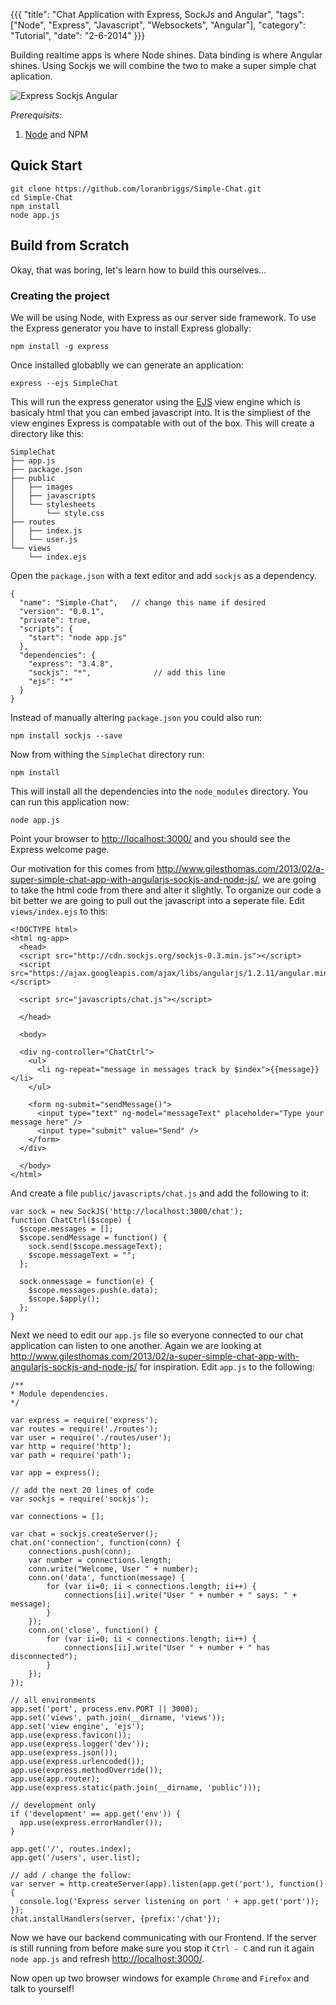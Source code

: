 {{{
  "title": "Chat Application with Express, SockJs and Angular",
  "tags": ["Node", "Express", "Javascript", "Websockets", "Angular"],
  "category": "Tutorial",
  "date": "2-6-2014"
}}}

Building realtime apps is where Node shines. Data binding is where Angular
shines. Using Sockjs we will combine the two to make a super simple chat
aplication.<!--more-->

![Express Sockjs Angular](/post_imgs/NodeSockAngularChat/express-sock-angular.png)

*Prerequisits:*

1. [Node](http://nodejs.org/) and NPM

## Quick Start

    git clone https://github.com/loranbriggs/Simple-Chat.git
    cd Simple-Chat
    npm install
    node app.js

## Build from Scratch

Okay, that was boring, let's learn how to build this ourselves...

### Creating the project
We will be using Node, with Express as our server side framework. To use the
Express generator you have to install Express globally:

    npm install -g express

Once installed globablly we can generate an application:

    express --ejs SimpleChat

This will run the express generator using the [EJS](http://embeddedjs.com/)
view engine which is basicaly html that you can embed javascript into. It is
the simpliest of the view engines Express is compatable with out of the box.
This will create a directory like this:

    SimpleChat
    ├── app.js
    ├── package.json
    ├── public
    │   ├── images
    │   ├── javascripts
    │   └── stylesheets
    │       └── style.css
    ├── routes
    │   ├── index.js
    │   └── user.js
    └── views
        └── index.ejs

Open the `package.json` with a text editor and add `sockjs` as a dependency.

    {
      "name": "Simple-Chat",   // change this name if desired
      "version": "0.0.1",
      "private": true,
      "scripts": {
        "start": "node app.js"
      },
      "dependencies": {
        "express": "3.4.8",
        "sockjs": "*",              // add this line
        "ejs": "*"
      }
    }

Instead of manually altering `package.json` you could also run:

    npm install sockjs --save

Now from withing the `SimpleChat` directory run:

    npm install

This will install all the dependencies into the `node_modules` directory. You
can run this application now:

    node app.js

Point your browser to <http://localhost:3000/> and you should see the Express
welcome page.

Our motivation for this comes from
<http://www.gilesthomas.com/2013/02/a-super-simple-chat-app-with-angularjs-sockjs-and-node-js/>,
we are going to take the html code from there and alter it slightly. To
organize our code a bit better we are going to pull out the javascript into a
seperate file. Edit `views/index.ejs` to this:

    <!DOCTYPE html>
    <html ng-app>
      <head>
      <script src="http://cdn.sockjs.org/sockjs-0.3.min.js"></script>
      <script src="https://ajax.googleapis.com/ajax/libs/angularjs/1.2.11/angular.min.js"></script>

      <script src="javascripts/chat.js"></script>

      </head>

      <body>

      <div ng-controller="ChatCtrl">
        <ul>
          <li ng-repeat="message in messages track by $index">{{message}}</li>
        </ul>

        <form ng-submit="sendMessage()">
          <input type="text" ng-model="messageText" placeholder="Type your message here" />
          <input type="submit" value="Send" />
        </form>
      </div>

      </body>
    </html>

And create a file `public/javascripts/chat.js` and add the following to it:

    var sock = new SockJS('http://localhost:3000/chat');
    function ChatCtrl($scope) {
      $scope.messages = [];
      $scope.sendMessage = function() {
        sock.send($scope.messageText);
        $scope.messageText = "";
      };

      sock.onmessage = function(e) {
        $scope.messages.push(e.data);
        $scope.$apply();
      };
    }

Next we need to edit our `app.js` file so everyone connected to our chat
application can listen to one another. Again we are looking at
<http://www.gilesthomas.com/2013/02/a-super-simple-chat-app-with-angularjs-sockjs-and-node-js/>
for inspiration. Edit `app.js` to the following:

    /**
    * Module dependencies.
    */

    var express = require('express');
    var routes = require('./routes');
    var user = require('./routes/user');
    var http = require('http');
    var path = require('path');

    var app = express();

    // add the next 20 lines of code
    var sockjs = require('sockjs');

    var connections = [];

    var chat = sockjs.createServer();
    chat.on('connection', function(conn) {
        connections.push(conn);
        var number = connections.length;
        conn.write("Welcome, User " + number);
        conn.on('data', function(message) {
            for (var ii=0; ii < connections.length; ii++) {
                connections[ii].write("User " + number + " says: " + message);
            }
        });
        conn.on('close', function() {
            for (var ii=0; ii < connections.length; ii++) {
                connections[ii].write("User " + number + " has disconnected");
            }
        });
    });

    // all environments
    app.set('port', process.env.PORT || 3000);
    app.set('views', path.join(__dirname, 'views'));
    app.set('view engine', 'ejs');
    app.use(express.favicon());
    app.use(express.logger('dev'));
    app.use(express.json());
    app.use(express.urlencoded());
    app.use(express.methodOverride());
    app.use(app.router);
    app.use(express.static(path.join(__dirname, 'public')));

    // development only
    if ('development' == app.get('env')) {
      app.use(express.errorHandler());
    }

    app.get('/', routes.index);
    app.get('/users', user.list);

    // add / change the follow:
    var server = http.createServer(app).listen(app.get('port'), function(){
      console.log('Express server listening on port ' + app.get('port'));
    });
    chat.installHandlers(server, {prefix:'/chat'});

Now we have our backend communicating with our Frontend. If the server is still
running from before make sure you stop it `Ctrl - C` and run it again
`node app.js` and refresh <http://localhost:3000/>.

Now open up two browser windows for example `Chrome` and `Firefox` and talk to
yourself!

<div class="gplus">
<!-- Place this tag in your head or just before your close body tag. -->
<script type="text/javascript" src="https://apis.google.com/js/plusone.js"></script>
<!-- Place this tag where you want the widget to render. -->
<div class="g-post" data-href="https://plus.google.com/101579508735882012098/posts/67kW4MhoyFZ"></div>
</div>
